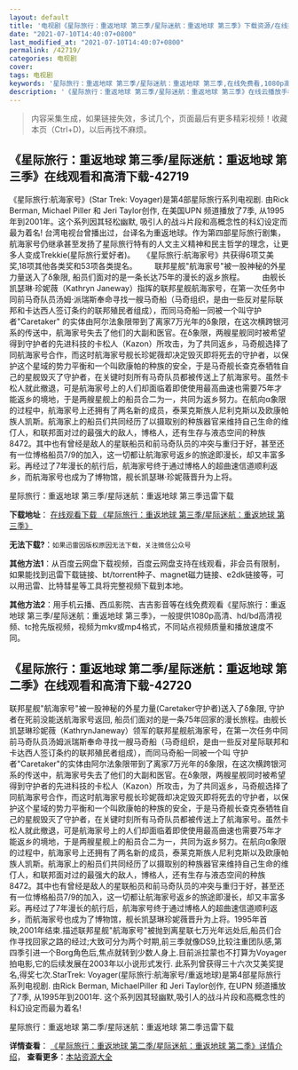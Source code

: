 ```yaml
---
layout: default
title: '电视剧《星际旅行：重返地球 第三季/星际迷航：重返地球 第三季》下载资源/在线播放/视频地址/1080p/高清/蓝光'
date: "2021-07-10T14:40:07+0800"
last_modified_at: "2021-07-10T14:40:07+0800"
permalink: /42719/
categories: 电视剧
cover:
tags: 电视剧
keywords: '星际旅行：重返地球 第三季/星际迷航：重返地球 第三季,在线免费看,1080p高清,bt种子,torrent,百度云盘,magnet,磁力链,迅雷下载资源'
description: '《星际旅行：重返地球 第三季/星际迷航：重返地球 第三季》在线云播放手机西瓜影院吉吉影音免费看，1080p高清bd/hd未删减完整版和tc抢先枪版，mkv/mp4格式，附带bt/torrent种子、magnet/磁力链、百度云盘、网盘资源迅雷下载链接'
---
```


>内容采集生成，如果链接失效，多试几个，页面最后有更多精彩视频！收藏本页（Ctrl+D)，以后再找不麻烦。


## 《星际旅行：重返地球 第三季/星际迷航：重返地球 第三季》在线观看和高清下载-42719

《星际旅行:航海家号》(Star Trek: Voyager)是第4部星际旅行系列电视剧. 由Rick Berman, Michael Piller 和 Jeri Taylor创作, 在美国UPN 频道播放了7季, 从1995年到2001年。这个系列因其轻松幽默, 吸引人的战斗片段和高概念性的科幻设定而最为着名! 台湾电视台曾播出过，台译名为重返地球。作为第四部星际旅行剧集，航海家号仍继承甚至发扬了星际旅行特有的人文主义精神和民主哲学的理念，让更多人变成Trekkie(星际旅行爱好者)。</div>　　《星际旅行:航海家号》共获得6项艾美奖,18项其他各类奖和53项各类提名。&nbsp;　　联邦星舰"航海家号"被一股神秘的外星力量送入了δ象限, 船员们面对的是一条长达75年的漫长的返乡旅程。&nbsp;　　由舰长凯瑟琳·珍妮薇（Kathryn Janeway）指挥的联邦星舰航海家号，在第一次任务中同前马奇队员汤姆·派瑞斯奉命寻找一艘马奇船（马奇组织，是由一些反对星际联邦和卡达西人签订条约的联邦殖民者组成），而同马奇船一同被一个叫守护者"Caretaker" 的实体由阿尔法象限带到了离家7万光年的δ象限，在这次横跨银河系的传送中，航海家号失去了他们的大副和医官。在δ象限，两艘星舰同时被希望得到守护者的先进科技的卡松人（Kazon）所攻击，为了共同返乡，马奇舰选择了同航海家号合作，而这时航海家号舰长珍妮薇却决定毁灭即将死去的守护者，以保护这个星域的势力平衡和一个叫欧康帕的种族的安全，于是马奇舰长查克泰牺牲自己的星舰毁灭了守护者，在关键时刻所有马奇队员都被传送上了航海家号。虽然卡松人就此撤退，可是航海家号上的人们却面临着即使使用最高曲速也需要75年才能返乡的境地，于是两艘星舰上的船员合二为一，共同为返乡努力。在航向α象限的过程中，航海家号上还拥有了两名新的成员，泰莱克斯族人尼利克斯以及欧康帕族人凯斯。航海家上的船员们共同经历了以摄取别的种族器官来维持自己生命的维仃人，和联邦面对过的最强大的敌人，博格人，还有生存与液态空间的种族8472。其中也有曾经是敌人的星联船员和前马奇队员的冲突与重归于好，甚至还有一位博格船员7/9的加入，这一切都让航海家号返乡的旅途即漫长，却又丰富多彩。再经过了7年漫长的航行后，航海家号终于通过博格人的超曲速信道顺利返乡，而航海家号也成为了博物馆，舰长凯瑟琳·珍妮薇晋升为上将。</div>


星际旅行：重返地球 第三季/星际迷航：重返地球 第三季迅雷下载

**下载地址**： [在线观看下载 《星际旅行：重返地球 第三季/星际迷航：重返地球 第三季》](https://www.993dy.com//vod-detail-id-9305.html) 


**无法下载?**：`如果迅雷因版权原因无法下载，关注微信公众号 `

**其他方法1**：从百度云网盘下载视频，百度云网盘支持在线观看，非会员有限制，如果能找到迅雷下载链接、bt/torrent种子、magnet磁力链接、e2dk链接等，可以用迅雷、比特彗星等工具将完整视频下载到本地。

**其他方法2**：用手机云播、西瓜影院、吉吉影音等在线免费观看《星际旅行：重返地球 第三季/星际迷航：重返地球 第三季》，一般提供1080p高清、hd/bd高清视频、tc抢先版视频，视频为mkv或mp4格式，不同站点视频质量和播放速度不同。


## 《星际旅行：重返地球 第二季/星际迷航：重返地球 第二季》在线观看和高清下载-42720

联邦星舰"航海家号"被一股神秘的外星力量(Caretaker守护者)送入了δ象限, 守护者在死前没能送航海家号返回, 船员们面对的是一条75年回家的漫长旅程。</div>由</div>舰长凯瑟琳珍妮薇（KathrynJaneway）领军的联邦星舰航海家号，在第一次任务中同前马奇队员汤姆派瑞斯奉命寻找一艘马奇船（马奇组织，是由一些反对星际联邦和卡达西人签订条约的联邦殖民者组成），而同马奇船一同被一个叫 守护者"Caretaker"的实体由阿尔法象限带到了离家7万光年的δ象限，在这次横跨银河系的传送中，航海家号失去了他们的大副和医官。在δ象限，两艘星舰同时被希望得到守护者的先进科技的卡松人（Kazon）所攻击，为了共同返乡，马奇舰选择了同航海家号合作，而这时航海家号舰长珍妮薇却决定毁灭即将死去的守护者，以保护这个星域的势力平衡和一个叫欧康帕的种族的安全，于是马奇舰长查克泰牺牲自己的星舰毁灭了守护者，在关键时刻所有马奇队员都被传送上了航海家号。虽然卡松人就此撤退，可是航海家号上的人们却面临着即使使用最高曲速也需要75年才能返乡的境地，于是两艘星舰上的船员合二为一，共同为返乡努力。在航向α象限的过程</div>中，航海家号上还拥有了两名新的成员，泰莱克斯族人尼利克斯以及欧康帕族人凯斯。航海家上的船员们共同经历了以摄取别的种族器官来维持自己生命的维仃人，</div>和联邦面对过的最强大的敌人，博格人，还有生存与液态空间的种族8472。其中也有曾经是敌人的星联船员和前马奇队员的冲突与重归于好，甚至还有一位博格</div>船员7/9的加入，这一切都让航海家号返乡的旅途即漫长，却又丰富多彩。再经过了7年漫长的航行后，航海家号终于通过博格人的超曲速信道顺利返乡，而航海</div>家号也成为了博物馆，舰长凯瑟琳珍妮薇晋升为上将。</div>1995年首映,2001年结束.描述联邦星舰"航海家号"被抛到离星联七万光年远处后,船员们合作寻找回家之路的经过;大致可分为两个时期,前三季就像DS9,比较注重团队感,第四季引进一个Borg角色后,焦点就转到少数人身上.目前派拉蒙也不打算为Voyager拍电影,它的后续发展在2003年以小说形式发行. 此系列曾获得三十六次艾美奖提名,得奖七次.StarTrek: Voyager(星际旅行:航海家号/重返地球)是第4部星际旅行系列电视剧. 由Rick Berman, MichaelPiller 和 Jeri Taylor创作, 在UPN 频道播放了7季, 从1995年到2001年. 这个系列因其轻幽默,吸引人的战斗片段和高概念性的科幻设定而最为着名!


星际旅行：重返地球 第二季/星际迷航：重返地球 第二季迅雷下载

**详情查看**： [《星际旅行：重返地球 第二季/星际迷航：重返地球 第二季》详情介绍](/movie/42720/)， **查看更多**：[本站资源大全](/movie/t/all/)

